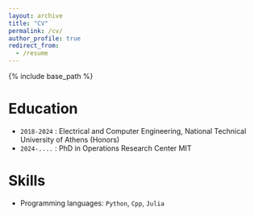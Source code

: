 ```yaml
---
layout: archive
title: "CV"
permalink: /cv/
author_profile: true
redirect_from:
  - /resume
---
```


{% include base_path %}

Education
======
- `2018-2024` : Electrical and Computer Engineering, National Technical University of Athens (Honors)  
- `2024-....` : PhD in Operations Research Center MIT
  
Skills
======
* Programming languages: `Python`, `Cpp`, `Julia`
  
